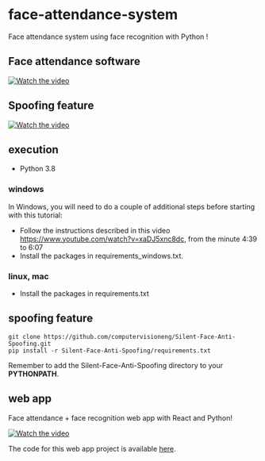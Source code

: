 # face-attendance-system

Face attendance system using face recognition with Python !

## Face attendance software

[![Watch the video](https://img.youtube.com/vi/z_dbnYHAQYg/0.jpg)](https://www.youtube.com/watch?v=z_dbnYHAQYg)

## Spoofing feature

[![Watch the video](https://img.youtube.com/vi/_KvtVk8Gk1A/0.jpg)](https://www.youtube.com/watch?v=_KvtVk8Gk1A)


## execution

- Python 3.8

### windows

In Windows, you will need to do a couple of additional steps before starting with this tutorial:
- Follow the instructions described in this video https://www.youtube.com/watch?v=xaDJ5xnc8dc, from the minute 4:39 to 6:07
- Install the packages in requirements_windows.txt.

### linux, mac

- Install the packages in requirements.txt

## spoofing feature

    git clone https://github.com/computervisioneng/Silent-Face-Anti-Spoofing.git
    pip install -r Silent-Face-Anti-Spoofing/requirements.txt

Remember to add the Silent-Face-Anti-Spoofing directory to your **PYTHONPATH**.

## web app

Face attendance + face recognition web app with React and Python!

[![Watch the video](https://img.youtube.com/vi/yWmW5uEtNws/0.jpg)](https://www.youtube.com/watch?v=yWmW5uEtNws)

The code for this web app project is available [here](https://github.com/computervisiondeveloper/face-attendance-web-app-react-python).


